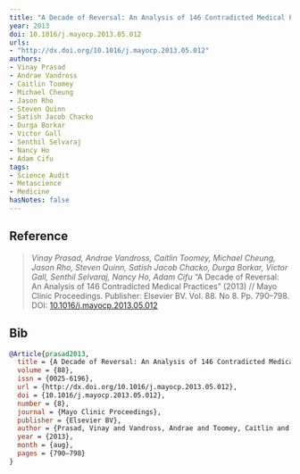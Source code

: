 ```yaml
---
title: "A Decade of Reversal: An Analysis of 146 Contradicted Medical Practices"
year: 2013
doi: 10.1016/j.mayocp.2013.05.012
urls:
- "http://dx.doi.org/10.1016/j.mayocp.2013.05.012"
authors:
- Vinay Prasad
- Andrae Vandross
- Caitlin Toomey
- Michael Cheung
- Jason Rho
- Steven Quinn
- Satish Jacob Chacko
- Durga Borkar
- Victor Gall
- Senthil Selvaraj
- Nancy Ho
- Adam Cifu
tags:
- Science Audit
- Metascience
- Medicine
hasNotes: false
---
```


## Reference

> <i>Vinay Prasad, Andrae Vandross, Caitlin Toomey, Michael Cheung, Jason Rho, Steven Quinn, Satish Jacob Chacko, Durga Borkar, Victor Gall, Senthil Selvaraj, Nancy Ho, Adam Cifu</i> “A Decade of Reversal: An Analysis of 146 Contradicted Medical Practices” (2013) // Mayo Clinic Proceedings. Publisher: Elsevier BV. Vol.&nbsp;88. No&nbsp;8. Pp.&nbsp;790–798. DOI:&nbsp;<a href='https://doi.org/10.1016/j.mayocp.2013.05.012'>10.1016/j.mayocp.2013.05.012</a>

## Bib

```bib
@Article{prasad2013,
  title = {A Decade of Reversal: An Analysis of 146 Contradicted Medical Practices},
  volume = {88},
  issn = {0025-6196},
  url = {http://dx.doi.org/10.1016/j.mayocp.2013.05.012},
  doi = {10.1016/j.mayocp.2013.05.012},
  number = {8},
  journal = {Mayo Clinic Proceedings},
  publisher = {Elsevier BV},
  author = {Prasad, Vinay and Vandross, Andrae and Toomey, Caitlin and Cheung, Michael and Rho, Jason and Quinn, Steven and Chacko, Satish Jacob and Borkar, Durga and Gall, Victor and Selvaraj, Senthil and Ho, Nancy and Cifu, Adam},
  year = {2013},
  month = {aug},
  pages = {790–798}
}
```
